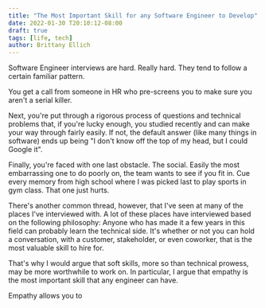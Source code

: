 ```yaml
---
title: "The Most Important Skill for any Software Engineer to Develop"
date: 2022-01-30 T20:10:12-08:00
draft: true
tags: [life, tech]
author: Brittany Ellich
---
```


Software Engineer interviews are hard. Really hard. They tend to follow a certain familiar pattern.

You get a call from someone in HR who pre-screens you to make sure you aren't a serial killer.

Next, you're put through a rigorous process of questions and technical problems that, if you're lucky enough, you studied recently and can make your way through fairly easily. If not, the default answer (like many things in software) ends up being "I don't know off the top of my head, but I could Google it".

Finally, you're faced with one last obstacle. The social. Easily the most embarrassing one to do poorly on, the team wants to see if you fit in. Cue every memory from high school where I was picked last to play sports in gym class. That one just hurts.

There's another common thread, however, that I've seen at many of the places I've interviewed with. A lot of these places have interviewed based on the following philosophy: Anyone who has made it a few years in this field can probably learn the technical side. It's whether or not you can hold a conversation, with a customer, stakeholder, or even coworker, that is the most valuable skill to hire for.

That's why I would argue that soft skills, more so than technical prowess, may be more worthwhile to work on. In particular, I argue that empathy is the most important skill that any engineer can have.

Empathy allows you to
